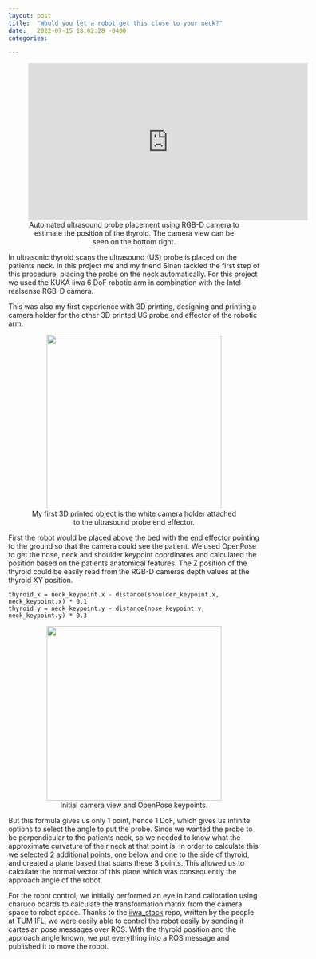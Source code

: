 ```yaml
---
layout: post
title:  "Would you let a robot get this close to your neck?"
date:   2022-07-15 18:02:28 -0400
categories: 

---
```

<figure>
<iframe width="560" height="315" src="https://www.youtube.com/embed/S8de9J3oR5Q?si=ZRlMYy7b4MminG6x" title="YouTube video player" frameborder="0" allow="accelerometer; autoplay; clipboard-write; encrypted-media; gyroscope; picture-in-picture; web-share" referrerpolicy="strict-origin-when-cross-origin" allowfullscreen style="display: block; margin: auto;"></iframe>
    <figcaption style="text-align: center;">
        Automated ultrasound probe placement using RGB-D camera to estimate the position of the thyroid. The camera view can be seen on the bottom right.
    </figcaption>
</figure>

In ultrasonic thyroid scans the ultrasound (US) probe is placed on the patients neck. In this project me and my friend Sinan tackled the first step of this procedure, placing the probe on the neck automatically. For this project we used the KUKA iiwa 6 DoF robotic arm in combination with the Intel realsense RGB-D camera. 

This was also my first experience with 3D printing, designing and printing a camera holder for the other 3D printed US probe end effector of the robotic arm. 

<figure>
    <img src="../../assets/kap/3d-camera-holder.png" style="height: 350px; display: block; margin: auto;">
    <figcaption style="text-align: center;">
    My first 3D printed object is the white camera holder attached to the ultrasound probe end effector.
    </figcaption>
</figure>

First the robot would be placed above the bed with the end effector pointing to the ground so that the camera could see the patient. We used OpenPose to get the nose, neck and shoulder keypoint coordinates and calculated the position based on the patients anatomical features. The Z position of the thyroid could be easily read from the RGB-D cameras depth values at the thyroid XY position.

```
thyroid_x = neck_keypoint.x - distance(shoulder_keypoint.x, neck_keypoint.x) * 0.1
thyroid_y = neck_keypoint.y - distance(nose_keypoint.y, neck_keypoint.y) * 0.3
```
<figure>
    <img src="../../assets/kap/openpose-view.png" style="height: 350px; display: block; margin: auto;">
    <figcaption style="text-align: center;">
    Initial camera view and OpenPose keypoints.
    </figcaption>
</figure>


But this formula gives us only 1 point, hence 1 DoF, which gives us infinite options to select the angle to put the probe. Since we wanted the probe to be perpendicular to the patients neck, so we needed to know what the approximate curvature of their neck at that point is. In order to calculate this we selected 2 additional points, one below and one to the side of thyroid, and created a plane based that spans these 3 points. This allowed us to calculate the normal vector of this plane which was consequently the approach angle of the robot. 

For the robot control, we initially performed an eye in hand calibration using charuco boards to calculate the transformation matrix from the camera space to robot space. Thanks to the [iiwa_stack](https://github.com/IFL-CAMP/iiwa_stack) repo, written by the people at TUM IFL, we were easily able to control the robot easily by sending it cartesian pose messages over ROS. With the thyroid position and the approach angle known, we put everything into a ROS message and published it to move the robot. 
